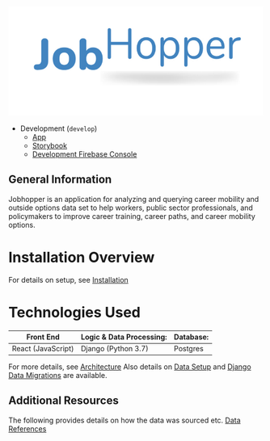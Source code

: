![Job Hopper Logo](./frontend/src/ui/assets/jobHopperLogo.png)

- Development (`develop`)
  - [App](https://jobhopper-dev.web.app/)
  - [Storybook](http://develop--5fc435a5fe83cf002139d5f7.chromatic.com/)
  - [Development Firebase Console](https://console.firebase.google.com/u/0/project/jobhopper-dev)

## General Information

Jobhopper is an application for analyzing and querying career mobility and outside options data set to help workers, public sector professionals, and policymakers to improve career training, career paths, and career mobility options.

# Installation Overview

For details on setup, see [Installation](./docs/Installation.md)

# Technologies Used

| Front End          | Logic & Data Processing: | Database: |
| ------------------ | ------------------------ | --------- |
| React (JavaScript) | Django (Python 3.7)      | Postgres  |

For more details, see [Architecture](./docs/Architecture.md)
Also details on [Data Setup](./docs/DataREADME.md) and [Django Data Migrations](./docs/DjangoData.md) are available.

## Additional Resources

The following provides details on how the data was sourced etc.
[Data References](./docs/References.md)
